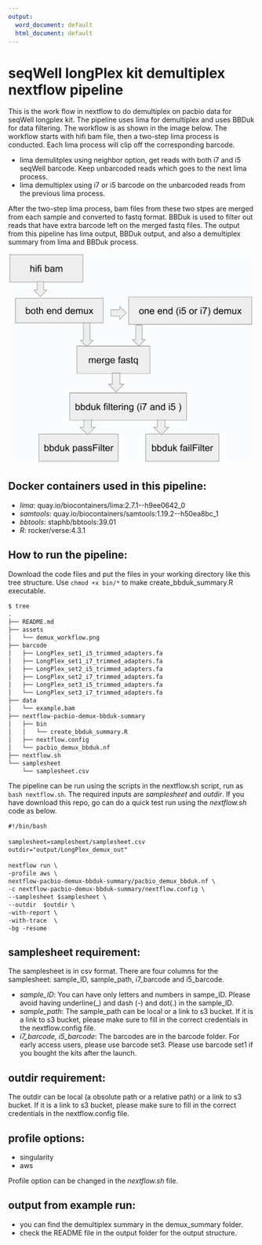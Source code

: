 ```yaml
---
output:
  word_document: default
  html_document: default
---
```


# seqWell longPlex kit demultiplex nextflow pipeline

This is the work flow in nextflow to do demultiplex on pacbio data for seqWell longplex kit. The pipeline uses lima for demultiplex and uses BBDuk for data filtering.  The workflow is as shown in the image below. The workflow starts with hifi bam file, then a two-step lima process is conducted. Each lima process will clip off the corresponding barcode.

 - lima demulitplex using neighbor option, get reads with both i7 and i5 seqWell barcode. Keep unbarcoded reads which goes to the next lima process.
 - lima demultiplex using i7 or i5 barcode on the unbarcoded reads from the previous lima process. 

After the two-step lima process, bam files from these two stpes are merged from each sample and converted to fastq format. BBDuk is used to filter out reads that have extra barcode left on the merged fastq files.
The output from this pipeline has lima output, BBDuk output, and also a demultiplex summary from lima and BBDuk process.

![Fig1. demultiplex workflow](./assets/demux_workflow.png)



## Docker containers used in this pipeline:
 - *lima*: quay.io/biocontainers/lima:2.7.1--h9ee0642_0
 - *samtools*: quay.io/biocontainers/samtools:1.19.2--h50ea8bc_1
 - *bbtools*: staphb/bbtools:39.01
 - *R*: rocker/verse:4.3.1



## How to run the pipeline:
Download the code files and put the files in your working directory like this tree structure. Use `chmod +x bin/*` to make create_bbduk_summary.R executable.

```
$ tree
.
├── README.md
├── assets
│   └── demux_workflow.png
├── barcode
│   ├── LongPlex_set1_i5_trimmed_adapters.fa
│   ├── LongPlex_set1_i7_trimmed_adapters.fa
│   ├── LongPlex_set2_i5_trimmed_adapters.fa
│   ├── LongPlex_set2_i7_trimmed_adapters.fa
│   ├── LongPlex_set3_i5_trimmed_adapters.fa
│   └── LongPlex_set3_i7_trimmed_adapters.fa
├── data
│   └── example.bam
├── nextflow-pacbio-demux-bbduk-summary
│   ├── bin
│   │   └── create_bbduk_summary.R
│   ├── nextflow.config
│   └── pacbio_demux_bbduk.nf
├── nextflow.sh
└── samplesheet
    └── samplesheet.csv
```
The pipeline can be run using the scripts in the nextflow.sh script, run as `bash nextflow.sh`.
The required inputs are *samplesheet* and *outdir*. If you have download this repo, go can do a quick test run using the *nextflow.sh* code as below.

```
#!/bin/bash

samplesheet=samplesheet/samplesheet.csv
outdir="output/LongPlex_demux_out"

nextflow run \
-profile aws \
nextflow-pacbio-demux-bbduk-summary/pacbio_demux_bbduk.nf \
-c nextflow-pacbio-demux-bbduk-summary/nextflow.config \
--samplesheet $samplesheet \
--outdir  $outdir \
-with-report \
-with-trace  \
-bg -resume

```


## samplesheet requirement: 
The samplesheet is in csv format. There are four columns for the samplesheet: sample_ID, sample_path, i7_barcode and i5_barcode.

 - *sample_ID*: You can have only letters and numbers in sampe_ID. Please avoid having underline(_) and dash (-) and dot(.) in the sample_ID.
 - *sample_path*: The sample_path can be local or a link to s3 bucket. If it is a link to s3 bucket, please make sure to fill in the correct credentials in the nextflow.config file.
 - *i7_barcode, i5_barcode*: The barcodes are in the barcode folder. For early access users, please use barcode set3. Please use barcode set1 if you bought the kits after the launch.

## outdir requirement:
The outdir can be local (a obsolute path or a relative path) or a link to s3 bucket. If it is a link to s3 bucket, please make sure to fill in the correct credentials in the nextflow.config file.

## profile options: 
 - singularity
 - aws
   
Profile option can be changed in the *nextflow.sh* file.


## output from example run:
 - you can find the demultiplex summary in the demux_summary folder.
 - check the README file in the output folder for the output structure.

